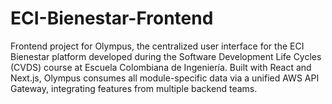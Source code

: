 # ECI-Bienestar-Frontend
Frontend project for Olympus, the centralized user interface for the ECI Bienestar platform developed during the Software Development Life Cycles (CVDS) course at Escuela Colombiana de Ingeniería. Built with React and Next.js, Olympus consumes all module-specific data via a unified AWS API Gateway, integrating features from multiple backend teams.
